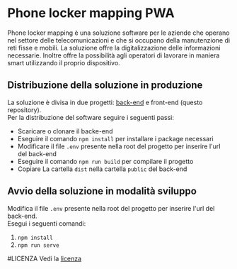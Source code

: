 # Phone locker mapping PWA
Phone locker mapping è una soluzione software per le aziende che operano nel settore delle telecomunicazioni
e che si occupano della manutenzione di reti fisse e mobili.
La soluzione offre la digitalizzazione delle informazioni necessarie. Inoltre offre la possibilità agli
operatori di lavorare in maniera smart utilizzando il proprio dispositivo.

## Distribuzione della soluzione in produzione
La soluzione è divisa in due progetti: [back-end](https://github.com/aldominasi/phone-locker-mapping-backend)
e front-end (questo repository).\
Per la distribuzione del software seguire i seguenti passi:
- Scaricare o clonare il backe-end
- Eseguire il comando `npm install` per installare i package necessari
- Modificare il file `.env` presente nella root del progetto per inserire l'url del back-end
- Eseguire il comando `npm run build` per compilare il progetto
- Copiare La cartella `dist` nella cartella `public` del back-end

## Avvio della soluzione in modalità sviluppo
Modifica il file `.env` presente nella root del progetto per inserire l'url del back-end.\
Esegui i seguenti comandi:
1. `npm install`
2. `npm run serve`

#LICENZA
Vedi la [licenza](https://github.com/aldominasi/phone-locker-mapping.pwa/blob/main/LICENSE)